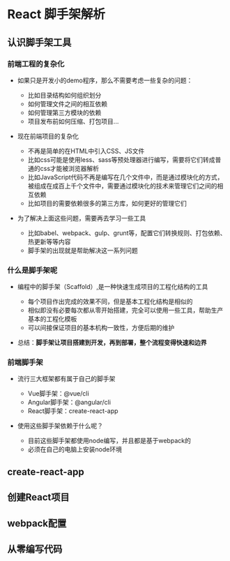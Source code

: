 # React 脚手架解析

## 认识脚手架工具

### 前端工程的复杂化

- 如果只是开发小的demo程序，那么不需要考虑一些复杂的问题：
  - 比如目录结构如何组织划分
  - 如何管理文件之间的相互依赖
  - 如何管理第三方模块的依赖
  - 项目发布前如何压缩、打包项目...

- 现在前端项目的复杂化
  - 不再是简单的在HTML中引入CSS、JS文件
  - 比如css可能是使用less、sass等预处理器进行编写，需要将它们转成普通的css才能被浏览器解析
  - 比如JavaScript代码不再是编写在几个文件中，而是通过模块化的方式，被组成在成百上千个文件中，需要通过模块化的技术来管理它们之间的相互依赖
  - 比如项目的需要依赖很多的第三方库，如何更好的管理它们

- 为了解决上面这些问题，需要再去学习一些工具
  - 比如babel、webpack、gulp、grunt等，配置它们转换规则、打包依赖、热更新等等内容
  - 脚手架的出现就是帮助解决这一系列问题

### 什么是脚手架呢

- 编程中的脚手架（Scaffold）,是一种快速生成项目的工程化结构的工具
  - 每个项目作出完成的效果不同，但是基本工程化结构是相似的
  - 相似即没有必要每次都从零开始搭建，完全可以使用一些工具，帮助生产基本的工程化模板
  - 可以间接保证项目的基本机构一致性，方便后期的维护

- 总结：**脚手架让项目搭建到开发，再到部署，整个流程变得快速和边界**

### 前端脚手架

- 流行三大框架都有属于自己的脚手架
  - Vue脚手架：@vue/cli
  - Angular脚手架：@angular/cli
  - React脚手架：create-react-app

- 使用这些脚手架依赖于什么呢？
  - 目前这些脚手架都使用node编写，并且都是基于webpack的
  - 必须在自己的电脑上安装node环境

## create-react-app

## 创建React项目

## webpack配置

## 从零编写代码
